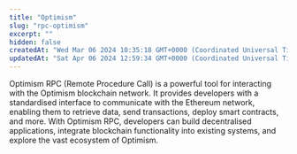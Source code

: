 ```yaml
---
title: "Optimism"
slug: "rpc-optimism"
excerpt: ""
hidden: false
createdAt: "Wed Mar 06 2024 10:35:18 GMT+0000 (Coordinated Universal Time)"
updatedAt: "Sat Apr 06 2024 12:59:34 GMT+0000 (Coordinated Universal Time)"
---
```


Optimism RPC (Remote Procedure Call) is a powerful tool for interacting with the Optimism blockchain network. It provides developers with a standardised interface to communicate with the Ethereum network, enabling them to retrieve data, send transactions, deploy smart contracts, and more. With Optimism RPC, developers can build decentralised applications, integrate blockchain functionality into existing systems, and explore the vast ecosystem of Optimism.
